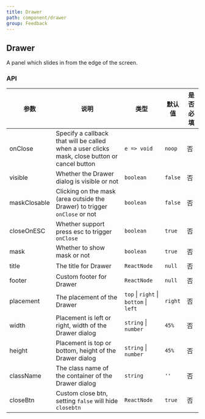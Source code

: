 ```yaml
---
title: Drawer
path: component/drawer
group: Feedback
---
```


## Drawer

A panel which slides in from the edge of the screen.

### API

| 参数         | 说明                                                                                          | 类型                                   | 默认值  | 是否必填 |
| ------------ | --------------------------------------------------------------------------------------------- | -------------------------------------- | ------- | -------- |
| onClose      | Specify a callback that will be called when a user clicks mask, close button or cancel button | `e => void`                            | `noop`  | 否       |
| visible      | Whether the Drawer dialog is visible or not                                                   | `boolean`                              | `false` | 否       |
| maskClosable | Clicking on the mask (area outside the Drawer) to trigger `onClose` or not                    | `boolean`                              | `false` | 否       |
| closeOnESC   | Whether support press esc to trigger `onClose`                                                | `boolean`                              | `true`  | 否       |
| mask         | Whether to show mask or not                                                                   | `boolean`                              | `true`  | 否       |
| title        | The title for Drawer                                                                          | `ReactNode`                            | `null`  | 否       |
| footer       | Custom footer for Drawer                                                                      | `ReactNode`                            | `null`  | 否       |
| placement    | The placement of the Drawer                                                                   | `top` \| `right` \| `bottom` \| `left` | `right` | 否       |
| width        | Placement is left or right, width of the Drawer dialog                                        | `string` \| `number`                   | `45%`   | 否       |
| height       | Placement is top or bottom, height of the Drawer dialog                                       | `string` \| `number`                   | `45%`   | 否       |
| className    | The class name of the container of the Drawer dialog                                          | `string`                               | `''`    | 否       |
| closeBtn     | Custom close btn, setting `false` will hide `closebtn`                                        | `ReactNode`                            | `true`  | 否       |
